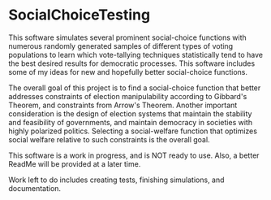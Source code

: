 # SocialChoiceTesting
  This software simulates several prominent social-choice functions with numerous randomly generated samples of different types of voting populations to learn which vote-tallying techniques statistically tend to have the best desired results for democratic processes. This software includes some of my ideas for new and hopefully better social-choice functions. 

  The overall goal of this project is to find a social-choice function that better addresses constraints of election manipulability according to Gibbard's Theorem, and constraints from Arrow's Theorem. Another important consideration is the design of election systems that maintain the stability and feasibility of governments, and maintain democracy in societies with highly polarized politics. Selecting a social-welfare function that optimizes social welfare relative to such constraints is the overall goal.

  This software is a work in progress, and is NOT ready to use. Also, a better ReadMe will be provided at a later time.

  Work left to do includes creating tests, finishing simulations, and documentation.
